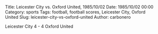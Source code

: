 Title: Leicester City vs. Oxford United, 1985/10/02
Date: 1985/10/02 00:00
Category: sports
Tags: football, football scores, Leicester City, Oxford United
Slug: leicester-city-vs-oxford-united
Author: carbonero


Leicester City 4 - 4 Oxford United
